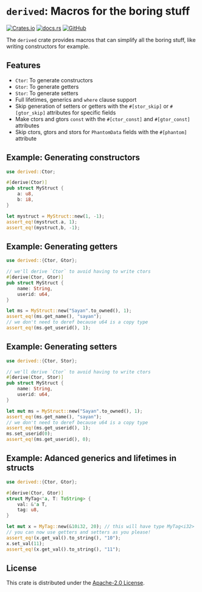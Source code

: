 # `derived`: Macros for the boring stuff

[![Crates.io](https://img.shields.io/crates/v/derived?style=flat-square)](https://crates.io/crates/derived) [![docs.rs](https://img.shields.io/docsrs/derived?style=flat-square)](https://docs.rs/derived) [![GitHub](https://img.shields.io/github/license/ohsayan/derived?style=flat-square)](./LICENSE)

The `derived` crate provides macros that can simplify all the boring stuff, like writing constructors for example.

## Features

- `Ctor`: To generate constructors
- `Gtor`: To generate getters
- `Stor`: To generate setters
- Full lifetimes, generics and `where` clause support
- Skip generation of setters or getters with the `#[stor_skip]` or `#[gtor_skip]` attributes for
  specific fields
- Make ctors and gtors `const` with the `#[ctor_const]` and `#[gtor_const]` attributes
- Skip ctors, gtors and stors for `PhantomData` fields with the `#[phantom]` attribute

## Example: Generating constructors

```rust
use derived::Ctor;

#[derive(Ctor)]
pub struct MyStruct {
    a: u8,
    b: i8,
}

let mystruct = MyStruct::new(1, -1);
assert_eq!(mystruct.a, 1);
assert_eq!(mystruct,b, -1);
```

## Example: Generating getters

```rust
use derived::{Ctor, Gtor};

// we'll derive `Ctor` to avoid having to write ctors
#[derive(Ctor, Gtor)]
pub struct MyStruct {
    name: String,
    userid: u64,
}

let ms = MyStruct::new("Sayan".to_owned(), 1);
assert_eq!(ms.get_name(), "sayan");
// we don't need to deref because u64 is a copy type
assert_eq!(ms.get_userid(), 1);
```

## Example: Generating setters

```rust
use derived::{Ctor, Stor};

// we'll derive `Ctor` to avoid having to write ctors
#[derive(Ctor, Stor)]
pub struct MyStruct {
    name: String,
    userid: u64,
}

let mut ms = MyStruct::new("Sayan".to_owned(), 1);
assert_eq!(ms.get_name(), "sayan");
// we don't need to deref because u64 is a copy type
assert_eq!(ms.get_userid(), 1);
ms.set_userid(0);
assert_eq!(ms.get_userid(), 0);
```

## Example: Adanced generics and lifetimes in structs

```rust
use derived::{Ctor, Gtor};

#[derive(Ctor, Gtor)]
struct MyTag<'a, T: ToString> {
    val: &'a T,
    tag: u8,
}

let mut x = MyTag::new(&10i32, 20); // this will have type MyTag<i32>
// you can now use getters and setters as you please!
assert_eq!(x.get_val().to_string(), "10");
x.set_val(11);
assert_eq!(x.get_val().to_string(), "11");
```

## License

This crate is distributed under the [Apache-2.0 License](./LICENSE).
